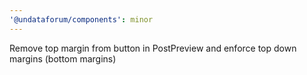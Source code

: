 ```yaml
---
'@undataforum/components': minor
---
```


Remove top margin from button in PostPreview and enforce top down margins
(bottom margins)
